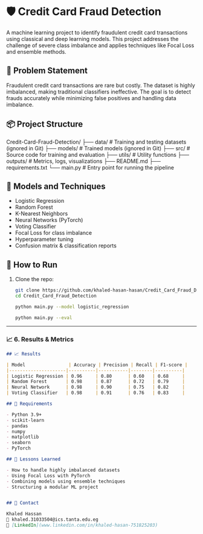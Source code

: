# 🛡️ Credit Card Fraud Detection

A machine learning project to identify fraudulent credit card transactions using classical and deep learning models. This project addresses the challenge of severe class imbalance and applies techniques like Focal Loss and ensemble methods.

## 🎯 Problem Statement

Fraudulent credit card transactions are rare but costly. The dataset is highly imbalanced, making traditional classifiers ineffective. The goal is to detect frauds accurately while minimizing false positives and handling data imbalance.

## 📦 Project Structure

Credit-Card-Fraud-Detection/
├── data/ # Training and testing datasets (ignored in Git)
├── models/ # Trained models (ignored in Git)
├── src/ # Source code for training and evaluation
├── utils/ # Utility functions
├── outputs/ # Metrics, logs, visualizations
├── README.md
├── requirements.txt
└── main.py # Entry point for running the pipeline

## 🤖 Models and Techniques

- Logistic Regression
- Random Forest
- K-Nearest Neighbors
- Neural Networks (PyTorch)
- Voting Classifier
- Focal Loss for class imbalance
- Hyperparameter tuning
- Confusion matrix & classification reports

## 🚀 How to Run

1. Clone the repo:
   ```bash
   git clone https://github.com/khaled-hasan-hasan/Credit_Card_Fraud_Detection.git
   cd Credit_Card_Fraud_Detection

   python main.py --model logistic_regression

   python main.py --eval


---

### 📈 6. Results & Metrics

```markdown
## 📈 Results

| Model                | Accuracy | Precision | Recall | F1-score |
|---------------------|----------|-----------|--------|----------|
| Logistic Regression | 0.96     | 0.80      | 0.60   | 0.68     |
| Random Forest       | 0.98     | 0.87      | 0.72   | 0.79     |
| Neural Network      | 0.98     | 0.90      | 0.75   | 0.82     |
| Voting Classifier   | 0.98     | 0.91      | 0.76   | 0.83     |

## 🔧 Requirements

- Python 3.9+
- scikit-learn
- pandas
- numpy
- matplotlib
- seaborn
- PyTorch

## 🧠 Lessons Learned

- How to handle highly imbalanced datasets
- Using Focal Loss with PyTorch
- Combining models using ensemble techniques
- Structuring a modular ML project


## 📮 Contact

Khaled Hassan  
📧 khaled.31033504@ics.tanta.edu.eg  
🔗 [LinkedIn](www.linkedin.com/in/khaled-hasan-751825203)

